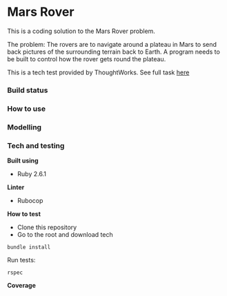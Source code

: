 # Mars Rover

This is a coding solution to the Mars Rover problem.

The problem: The rovers are to navigate around a plateau in Mars to send back pictures of the surrounding terrain back to Earth. A program needs to be built to control how the rover gets round the plateau.

This is a tech test provided by ThoughtWorks. See full task [here](TASK.md)

### Build status

### How to use

### Modelling

### Tech and testing

**Built using**
- Ruby 2.6.1

**Linter**
- Rubocop

**How to test**
- Clone this repository
- Go to the root and download tech

```
bundle install
```
Run tests:
```
rspec
```

**Coverage**
